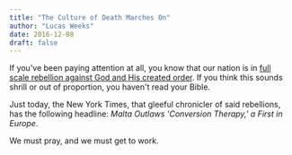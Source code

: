 ```yaml
---
title: "The Culture of Death Marches On"
author: "Lucas Weeks"
date: 2016-12-08
draft: false
---
```


If you've been paying attention at all, you know that our nation is in [full scale rebellion against God and His created order](http://baylyblog.com/blog/2016/12/our-next-rebellion-against-god-self-murder-then-cremation). If you think this sounds shrill or out of proportion, you haven't read your Bible.

Just today, the New York Times, that gleeful chronicler of said rebellions, has the following headline: *Malta Outlaws 'Conversion Therapy,' a First in Europe*.

We must pray, and we must get to work.
